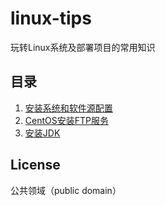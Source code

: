 # linux-tips
玩转Linux系统及部署项目的常用知识

## 目录

1. [安装系统和软件源配置](docs/software-sources.md)
2. [CentOS安装FTP服务](docs/vsftp.md)
3. [安装JDK](docs/install-jdk.md)

## License

公共领域（public domain）

